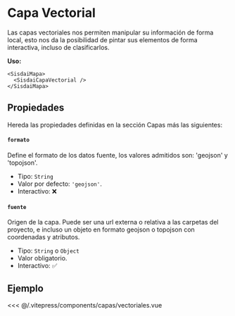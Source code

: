 <script setup>
import CapasVectoriales from "./../.vitepress/components/capas/vectoriales.vue";
</script>

# Capa Vectorial

Las capas vectoriales nos permiten manipular su información de forma local, esto nos da la posibilidad de pintar sus elementos de forma interactiva, incluso de clasificarlos.

**Uso:**

```html{2}
<SisdaiMapa>
  <SisdaiCapaVectorial />
</SisdaiMapa>
```

## Propiedades

Hereda las propiedades definidas en la sección Capas más las siguientes:

#### `formato`

Define el formato de los datos fuente, los valores admitidos son: 'geojson' y 'topojson'.

- Tipo: `String`
- Valor por defecto: `'geojson'`.
- Interactivo: ❌

#### `fuente`

Origen de la capa. Puede ser una url externa o relativa a las carpetas del proyecto, e incluso un objeto en formato geojson o topojson con coordenadas y atributos.

- Tipo: `String` o `Object`
- Valor obligatorio.
- Interactivo: ✅

## Ejemplo

<CapasVectoriales />

<<< @/.vitepress/components/capas/vectoriales.vue

